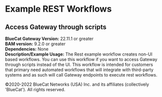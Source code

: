 # **Example REST Workflows**
## Access Gateway through scripts

**BlueCat Gateway Version:** 22.11.1 or greater <br/>
**BAM version:** 9.2.0 or greater <br/>
**Dependencies:** None <br/>
**Description/Example Usage:** The Rest example workflow creates non-UI based workflows. You can use this workflow if you want to access Gateway through scripts instead of the UI. This workflow is intended for customers that primary need automated workflows that will integrate with third-party systems and as such will call Gateway endpoints to execute rest workflows.

©2020-2022 BlueCat Networks (USA) Inc. and its affiliates (collectively 'BlueCat'). All rights reserved.
